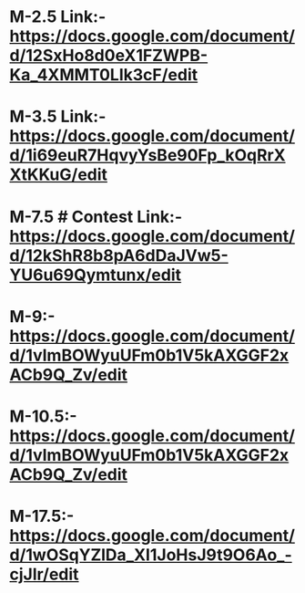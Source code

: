 # M-2.5 Link:- https://docs.google.com/document/d/12SxHo8d0eX1FZWPB-Ka_4XMMT0LIk3cF/edit

# M-3.5 Link:- https://docs.google.com/document/d/1i69euR7HqvyYsBe90Fp_kOqRrXXtKKuG/edit

# M-7.5 # Contest Link:- https://docs.google.com/document/d/12kShR8b8pA6dDaJVw5-YU6u69Qymtunx/edit

# M-9:- https://docs.google.com/document/d/1vImBOWyuUFm0b1V5kAXGGF2xACb9Q_Zv/edit

# M-10.5:- https://docs.google.com/document/d/1vImBOWyuUFm0b1V5kAXGGF2xACb9Q_Zv/edit

# M-17.5:- https://docs.google.com/document/d/1wOSqYZlDa_XI1JoHsJ9t9O6Ao_-cjJlr/edit